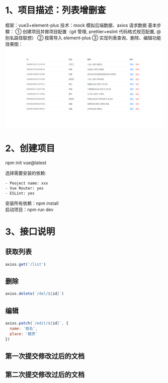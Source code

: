 # 1、项目描述：列表增删查

框架：vue3+element-plus
技术：mock 模拟后端数据、axios 请求数据
基本步驟：
① 创建项目并做项目配置（git 管理, prettier+eslint 代码格式规范配置, @别名路径联想）
② 按需导入 element-plus
③ 实现列表查询、删除、编辑功能
效果图：
![效果图](效果图.png)

# 2、创建项目

npm init vue@latest

选择需要安装的依赖:

```
- Peoject name: xxx
- Vue Router: yes
- ESLint: yes
```

安装所有依赖：npm install  
启动项目：npm run dev

# 3、接口说明

## 获取列表

```javascript
axios.get('/list')
```

## 删除

```javascript
axios.delete(`/del/${id}`)
```

## 编辑

```javascript
axios.patch(`/edit/${id}`, {
  name: '姓名',
  place: '籍贯'
})
```

## 第一次提交修改过后的文档

## 第二次提交修改过后的文档
